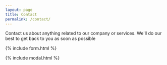 ```yaml
---
layout: page
title: Contact
permalink: /contact/
---
```



Contact us about anything related to our company or services. We'll do our best to get back to you as soon as possible

{% include form.html %}

{% include modal.html %}
